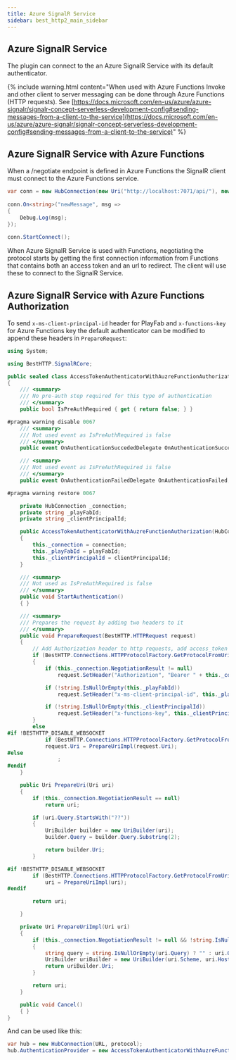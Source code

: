 ```yaml
---
title: Azure SignalR Service
sidebar: best_http2_main_sidebar
---
```


## Azure SignalR Service

The plugin can connect to the an Azure SignalR Service with its default authenticator.

{% include warning.html content="When used with Azure Functions Invoke and other client to server messaging can be done through Azure Functions (HTTP requests). See [https://docs.microsoft.com/en-us/azure/azure-signalr/signalr-concept-serverless-development-config#sending-messages-from-a-client-to-the-service](https://docs.microsoft.com/en-us/azure/azure-signalr/signalr-concept-serverless-development-config#sending-messages-from-a-client-to-the-service)" %}

## Azure SignalR Service with Azure Functions

When a /negotiate endpoint is defined in Azure Functions the SignalR client must connect to the Azure Functions service. 

```csharp
var conn = new HubConnection(new Uri("http://localhost:7071/api/"), new JsonProtocol(new BestHTTP.SignalRCore.Encoders.LitJsonEncoder()));
        
conn.On<string>("newMessage", msg =>
{
    Debug.Log(msg);
});
               
conn.StartConnect();
```

When Azure SignalR Service is used with Functions, negotiating the protocol starts by getting the first connection information from Functions that contains both an access token and an url to redirect. The client will use these to connect to the SignalR Service.

## Azure SignalR Service with Azure Functions Authorization

To send `x-ms-client-principal-id` header for PlayFab and `x-functions-key` for Azure Functions key the default authenticator can be modified to append these headers in `PrepareRequest`:

```csharp
using System;

using BestHTTP.SignalRCore;

public sealed class AccessTokenAuthenticatorWithAuzreFunctionAuthorization : IAuthenticationProvider
{
    /// <summary>
    /// No pre-auth step required for this type of authentication
    /// </summary>
    public bool IsPreAuthRequired { get { return false; } }

#pragma warning disable 0067
    /// <summary>
    /// Not used event as IsPreAuthRequired is false
    /// </summary>
    public event OnAuthenticationSuccededDelegate OnAuthenticationSucceded;

    /// <summary>
    /// Not used event as IsPreAuthRequired is false
    /// </summary>
    public event OnAuthenticationFailedDelegate OnAuthenticationFailed;

#pragma warning restore 0067

    private HubConnection _connection;
    private string _playFabId;
    private string _clientPrincipalId;

    public AccessTokenAuthenticatorWithAuzreFunctionAuthorization(HubConnection connection, string playFabId, string clientPrincipalId)
    {
        this._connection = connection;
        this._playFabId = playFabId;
        this._clientPrincipalId = clientPrincipalId;
    }

    /// <summary>
    /// Not used as IsPreAuthRequired is false
    /// </summary>
    public void StartAuthentication()
    { }

    /// <summary>
    /// Prepares the request by adding two headers to it
    /// </summary>
    public void PrepareRequest(BestHTTP.HTTPRequest request)
    {
        // Add Authorization header to http requests, add access_token param to the uri otherwise
        if (BestHTTP.Connections.HTTPProtocolFactory.GetProtocolFromUri(request.CurrentUri) == BestHTTP.Connections.SupportedProtocols.HTTP)
        {
            if (this._connection.NegotiationResult != null)
                request.SetHeader("Authorization", "Bearer " + this._connection.NegotiationResult.AccessToken);

            if (!string.IsNullOrEmpty(this._playFabId))
                request.SetHeader("x-ms-client-principal-id", this._playFabId);

            if (!string.IsNullOrEmpty(this._clientPrincipalId))
                request.SetHeader("x-functions-key", this._clientPrincipalId);
        }
        else
#if !BESTHTTP_DISABLE_WEBSOCKET
            if (BestHTTP.Connections.HTTPProtocolFactory.GetProtocolFromUri(request.Uri) != BestHTTP.Connections.SupportedProtocols.WebSocket)
            request.Uri = PrepareUriImpl(request.Uri);
#else
                ;
#endif
    }

    public Uri PrepareUri(Uri uri)
    {
        if (this._connection.NegotiationResult == null)
            return uri;

        if (uri.Query.StartsWith("??"))
        {
            UriBuilder builder = new UriBuilder(uri);
            builder.Query = builder.Query.Substring(2);

            return builder.Uri;
        }

#if !BESTHTTP_DISABLE_WEBSOCKET
        if (BestHTTP.Connections.HTTPProtocolFactory.GetProtocolFromUri(uri) == BestHTTP.Connections.SupportedProtocols.WebSocket)
            uri = PrepareUriImpl(uri);
#endif

        return uri;

    }

    private Uri PrepareUriImpl(Uri uri)
    {
        if (this._connection.NegotiationResult != null && !string.IsNullOrEmpty(this._connection.NegotiationResult.AccessToken))
        {
            string query = string.IsNullOrEmpty(uri.Query) ? "" : uri.Query + "&";
            UriBuilder uriBuilder = new UriBuilder(uri.Scheme, uri.Host, uri.Port, uri.AbsolutePath, query + "access_token=" + this._connection.NegotiationResult.AccessToken);
            return uriBuilder.Uri;
        }

        return uri;
    }

    public void Cancel()
    { }
}
```

And can be used like this:
```csharp
var hub = new HubConnection(URL, protocol);
hub.AuthenticationProvider = new AccessTokenAuthenticatorWithAuzreFunctionAuthorization(hub, "<Play Fab ID>", "<Azure Functions Key>");
```